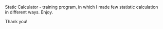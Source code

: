 Static Calculator - training program, in which I made few statistic calculation in different ways. Enjoy.

Thank you!
